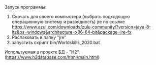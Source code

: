 Запуск программы:

1. Скачать для своего компьютера (выбрать подходящую операционную систему и разрядность) jre по ссылке https://www.azul.com/downloads/zulu-community/?version=java-8-lts&os=windows&architecture=x86-64-bit&package=jre-fx 
2. Распаковать в папку "jre"
3. запустить скрипт bin/Worldskills_2020.bat

Используемая в проекте БД - "H2". (https://www.h2database.com/html/main.html)